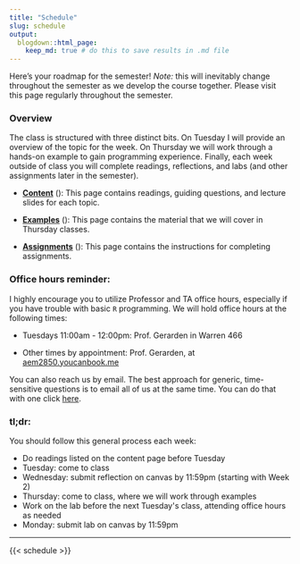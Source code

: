 ```yaml
---
title: "Schedule"
slug: schedule
output:
  blogdown::html_page:
    keep_md: true # do this to save results in .md file
---
```


Here’s your roadmap for the semester! *Note:* this will inevitably change throughout the semester as we develop the course together. Please visit this page regularly throughout the semester.

### Overview

The class is structured with three distinct bits. On Tuesday I will provide an overview of the topic for the week. On Thursday we will work through a hands-on example to gain programming experience. Finally, each week outside of class you will complete readings, reflections, and labs (and other assignments later in the semester).

- [**Content**](/content/) (<i class="fas fa-book-reader"></i>): This page contains readings, guiding questions, and lecture slides for each topic.

- [**Examples**](/examples/) (<i class="fas fa-laptop-code"></i>): This page contains the material that we will cover in Thursday classes.

- [**Assignments**](/assignments/) (<i class="fas fa-pencil-ruler"></i>): This page contains the instructions for completing assignments.

### Office hours reminder:

I highly encourage you to utilize Professor and TA office hours, especially if you have trouble with basic `R` programming. We will hold office hours at the following times:

<!-- - Mondays 12:20pm - 1:20pm: TA Sophie McComb in Warren 372 -->
<!-- - Mondays  1:30pm - 3:30pm: TA Hui Zhou in Warren 372 -->
- Tuesdays 11:00am - 12:00pm: Prof. Gerarden in Warren 466
<!-- - Fridays  10:00am - 11:00am: TA Sophie McComb in Warren 372 -->
- Other times by appointment: Prof. Gerarden, at [aem2850.youcanbook.me](https://aem2850.youcanbook.me)

You can also reach us by email. The best approach for generic, time-sensitive questions is to email all of us at the same time. You can do that with one click [here](mailto:gerarden@cornell.edu,hz423@cornell.edu,sm2397@cornell.edu).



<!-- :::note -->
### **tl;dr:**

You should follow this general process each week:

- Do readings listed on the content page before Tuesday
- Tuesday: come to class
- Wednesday: submit reflection on canvas by 11:59pm (starting with Week 2)
- Thursday: come to class, where we will work through examples
- Work on the lab before the next Tuesday's class, attending office hours as needed
- Monday: submit lab on canvas by 11:59pm
<!-- ::: -->

---

{{< schedule >}}

